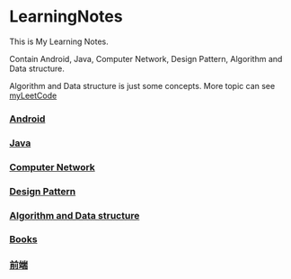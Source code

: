 # LearningNotes
This is My Learning Notes.  

Contain Android, Java, Computer Network, Design Pattern, Algorithm and Data structure.  

Algorithm and Data structure is just some concepts. More topic can see [myLeetCode](https://github.com/whyalwaysmea/myLeetCode)

### [Android](https://github.com/whyalwaysmea/LearningNotes/blob/master/Android/Android.md)

### [Java](https://github.com/whyalwaysmea/LearningNotes/blob/master/Java/Java.md)

### [Computer Network](https://github.com/whyalwaysmea/LearningNotes/blob/master/http/%E8%AE%A1%E7%AE%97%E6%9C%BA%E7%BD%91%E7%BB%9C.md)

### [Design Pattern](https://github.com/whyalwaysmea/LearningNotes/blob/master/Design%20pattern/Desing%20pattern.md)

### [Algorithm and Data structure](https://github.com/whyalwaysmea/LearningNotes/blob/master/%E7%AE%97%E6%B3%95/%E7%AE%97%E6%B3%95.md)

### [Books](https://github.com/whyalwaysmea/LearningNotes/blob/master/Books/Books.md)

### [前端](https://github.com/whyalwaysmea/my-vue)

